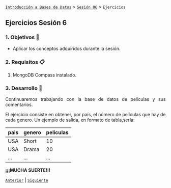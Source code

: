 [`Introducción a Bases de Datos`](../../Readme.md) > [`Sesión 06`](../Readme.md) > `Ejercicios`
	
## Ejercicios Sesión 6

<div style="text-align: justify;">

### 1. Objetivos :dart: 

- Aplicar los conceptos adquiridos durante la sesión.

### 2. Requisitos :clipboard:

1. MongoDB Compass instalado.

### 3. Desarrollo :rocket:

Continuaremos trabajando con la base de datos de películas y sus comentarios.

El ejercicio consiste en obtener, por país, el número de películas que hay de cada genero. Un ejemplo de salida, en formato de tabla,sería:

| pais | genero | peliculas |
| ---- | ------ | --------- |
| USA  | Short  | 10        |
| USA  | Drama  | 20        |
| ...  | ...    | ...       |

**¡¡¡MUCHA SUERTE!!!**

[`Anterior`](../Readme.md#3-Ejercicios-hammer) | [`Siguiente`](../Readme.md#4-postwork-memo)   
